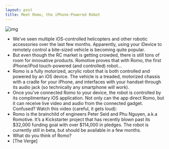 ```yaml
---
layout: post
title: Meet Romo, the iPhone-Powered Robot
---
```

![img](http://media.idownloadblog.com/wp-content/uploads/2011/11/romo-e1322353794620.jpg)
* We’ve seen multiple iOS-controlled helicopters and other robotic accessories over the last few months. Apparently, using your iDevice to remotely control a bite-sized vehicle is becoming quite popular.
* But even though the RC market is getting crowded, there is still tons of room for innovative products. Romotive proves that with Romo, the first iPhone/iPod touch-powered (and controlled) robot… 
* Romo is a fully motorized, acrylic robot that is both controlled and powered by an iOS device. The vehicle is a treaded, motorized chassis with a cradle for your iPhone, and interfaces with your handset through its audio jack (so technically any smartphone will work).
* Once you’ve connected Romo to your device, the robot is controlled by its complimentary iOS application. Not only can the app direct Romo, but it can receive live video and audio from the connected gadget. Confused? Watch this video (careful, it gets loud):
* Romo is the brainchild of engineers Peter Seid and Phu Nguyen, a.k.a Romotive. It’s a Kickstarter project that has recently blown past its $32,000 funding goal with over $114,000 in pledges. The robot is currently still in beta, but should be available in a few months.
* What do you think of Romo?
* [The Verge]

